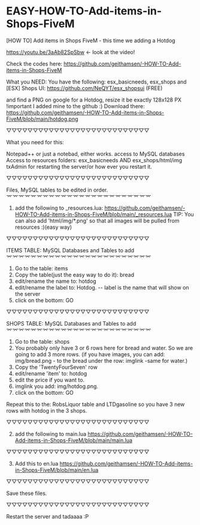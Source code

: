 # EASY-HOW-TO-Add-items-in-Shops-FiveM
[HOW TO] Add items in Shops FiveM - this time we adding a Hotdog

https://youtu.be/3aAb82SpSbw  <- look at the video! 

Check the codes here: 
https://github.com/geithamsen/-HOW-TO-Add-items-in-Shops-FiveM

What you NEED: 
You have the following: esx_basicneeds, esx_shops and [ESX] Shops UI: https://github.com/NeQYT/esx_shopsui (FREE)

and find a PNG on google for a Hotdog, resize it be exactly 128x128 PX !important
I added mine to the github :) 
Download there: https://github.com/geithamsen/-HOW-TO-Add-items-in-Shops-FiveM/blob/main/hotdog.png

▽▽▽▽▽▽▽▽▽▽▽▽▽▽▽▽▽▽▽▽▽▽▽▽▽▽▽

What you need for this:

Notepad++ or just a notebad, either works.
access to MySQL databases
Access to resources folders:
esx_basicneeds AND esx_shops/html/img
txAdmin for restarting the server/or how ever you restart it.

▽▽▽▽▽▽▽▽▽▽▽▽▽▽▽▽▽▽▽▽▽▽▽▽▽▽▽

Files, MySQL tables to be edited in order.
⌤⌤⌤⌤⌤⌤⌤⌤⌤⌤⌤⌤⌤⌤⌤⌤⌤⌤⌤⌤⌤⌤⌤⌤

1) add the following to _resources.lua:
https://github.com/geithamsen/-HOW-TO-Add-items-in-Shops-FiveM/blob/main/_resources.lua
TIP: You can also add  'html/img/*.png' so that all images will be pulled from resources :)(easy way)


▽▽▽▽▽▽▽▽▽▽▽▽▽▽▽▽▽▽▽▽▽▽▽▽▽▽▽

ITEMS TABLE: MySQL Databases and Tables to add
⌤⌤⌤⌤⌤⌤⌤⌤⌤⌤⌤⌤⌤⌤⌤⌤⌤⌤⌤⌤⌤⌤⌤⌤
1) Go to the table: items
2) Copy the table(just the easy way to do it): bread
3) edit/rename the name to: hotdog
4) edit/rename the label to: Hotdog. -- label is the name that will show on the server
5) click on the bottom: GO

▽▽▽▽▽▽▽▽▽▽▽▽▽▽▽▽▽▽▽▽▽▽▽▽▽▽▽

SHOPS TABLE: MySQL Databases and Tables to add
⌤⌤⌤⌤⌤⌤⌤⌤⌤⌤⌤⌤⌤⌤⌤⌤⌤⌤⌤⌤⌤⌤⌤⌤
1) Go to the table: shops
2) You probably only have 3 or 6 rows here for bread and water. So we are going to add 3 more rows. (if you have images, you can add: img/bread.png - to the bread under the row: imglink -same for water.)
3) Copy the 'TwentyFourSeven' row
4) edit/rename 'item' to: hotdog
5) edit the price if you want to. 
6) imglink you add: img/hotdog.png. 
7) click on the bottom: GO

Repeat this to the: RobsLiquor table and LTDgasoline
so you have 3 new rows with hotdog in the 3 shops. 

▽▽▽▽▽▽▽▽▽▽▽▽▽▽▽▽▽▽▽▽▽▽▽▽▽▽▽

2) add the following to main.lua
https://github.com/geithamsen/-HOW-TO-Add-items-in-Shops-FiveM/blob/main/main.lua

▽▽▽▽▽▽▽▽▽▽▽▽▽▽▽▽▽▽▽▽▽▽▽▽▽▽▽

3) Add this to en.lua
https://github.com/geithamsen/-HOW-TO-Add-items-in-Shops-FiveM/blob/main/en.lua

▽▽▽▽▽▽▽▽▽▽▽▽▽▽▽▽▽▽▽▽▽▽▽▽▽▽▽

Save these files.

▽▽▽▽▽▽▽▽▽▽▽▽▽▽▽▽▽▽▽▽▽▽▽▽▽▽▽

Restart the server and tadaaaa :P 
